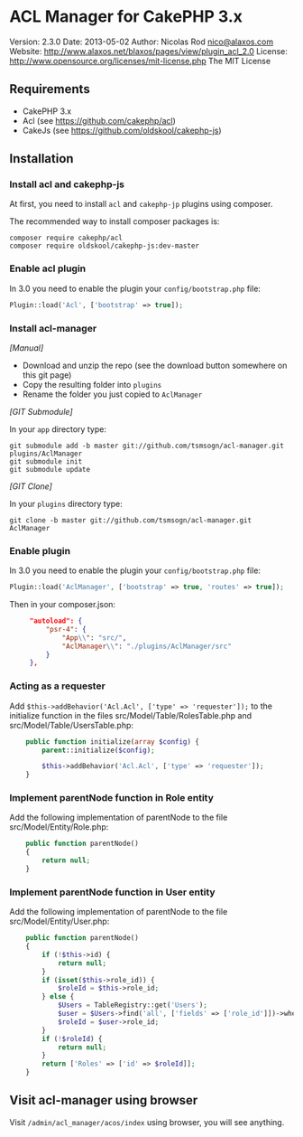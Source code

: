 # ACL Manager for CakePHP 3.x

Version: 2.3.0
Date: 2013-05-02
Author: Nicolas Rod <nico@alaxos.com>
Website: http://www.alaxos.net/blaxos/pages/view/plugin_acl_2.0
License: http://www.opensource.org/licenses/mit-license.php The MIT License

## Requirements

- CakePHP 3.x
- Acl (see https://github.com/cakephp/acl)
- CakeJs (see https://github.com/oldskool/cakephp-js)

## Installation

### Install acl and cakephp-js

At first, you need to install `acl` and `cakephp-jp` plugins using composer.

The recommended way to install composer packages is:

```shell
composer require cakephp/acl
composer require oldskool/cakephp-js:dev-master
```

### Enable acl plugin

In 3.0 you need to enable the plugin your `config/bootstrap.php` file:

```php
Plugin::load('Acl', ['bootstrap' => true]);
```

### Install acl-manager

_[Manual]_

* Download and unzip the repo (see the download button somewhere on this git page)
* Copy the resulting folder into `plugins`
* Rename the folder you just copied to `AclManager`

_[GIT Submodule]_

In your `app` directory type:

```shell
git submodule add -b master git://github.com/tsmsogn/acl-manager.git plugins/AclManager
git submodule init
git submodule update
```

_[GIT Clone]_

In your `plugins` directory type:

```shell
git clone -b master git://github.com/tsmsogn/acl-manager.git AclManager
```

### Enable plugin

In 3.0 you need to enable the plugin your `config/bootstrap.php` file:

```php
Plugin::load('AclManager', ['bootstrap' => true, 'routes' => true]);
```

Then in your composer.json:

```json
     "autoload": {
         "psr-4": {
             "App\\": "src/",
             "AclManager\\": "./plugins/AclManager/src"
         }
     },
```

### Acting as a requester

Add `$this->addBehavior('Acl.Acl', ['type' => 'requester']);` to the initialize function in the files src/Model/Table/RolesTable.php and src/Model/Table/UsersTable.php:

```php
    public function initialize(array $config) {
        parent::initialize($config);

        $this->addBehavior('Acl.Acl', ['type' => 'requester']);
    }
```

### Implement parentNode function in Role entity

Add the following implementation of parentNode to the file src/Model/Entity/Role.php:

```php
    public function parentNode()
    {
        return null;
    }
```

### Implement parentNode function in User entity

Add the following implementation of parentNode to the file src/Model/Entity/User.php:

```php
    public function parentNode()
    {
        if (!$this->id) {
            return null;
        }
        if (isset($this->role_id)) {
            $roleId = $this->role_id;
        } else {
            $Users = TableRegistry::get('Users');
            $user = $Users->find('all', ['fields' => ['role_id']])->where(['id' => $this->id])->first();
            $roleId = $user->role_id;
        }
        if (!$roleId) {
            return null;
        }
        return ['Roles' => ['id' => $roleId]];
    }
```

## Visit acl-manager using browser

Visit `/admin/acl_manager/acos/index` using browser, you will see anything.
